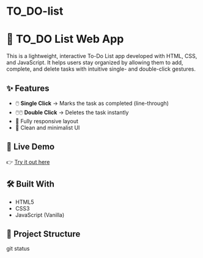 # TO_DO-list

# 📝 TO_DO List Web App

This is a lightweight, interactive To-Do List app developed with HTML, CSS, and JavaScript. It helps users stay organized by allowing them to add, complete, and delete tasks with intuitive single- and double-click gestures.

## ✨ Features

- 🖱️ **Single Click** → Marks the task as completed (line-through)
- 🖱️🖱️ **Double Click** → Deletes the task instantly
- 📱 Fully responsive layout
- 🎨 Clean and minimalist UI

## 🚀 Live Demo

👉 [Try it out here](https://Gopika0263.github.io/TO_DO-list/)

## 🛠 Built With

- HTML5
- CSS3
- JavaScript (Vanilla)

## 📂 Project Structure
git status